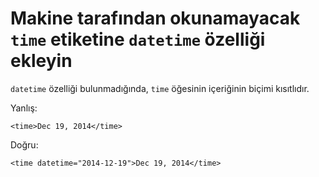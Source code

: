 # Makine tarafından okunamayacak `time` etiketine `datetime` özelliği ekleyin

`datetime` özelliği bulunmadığında, `time` öğesinin içeriğinin biçimi kısıtlıdır.

Yanlış:

```
<time>Dec 19, 2014</time>
```

Doğru:

```
<time datetime="2014-12-19">Dec 19, 2014</time>
```
